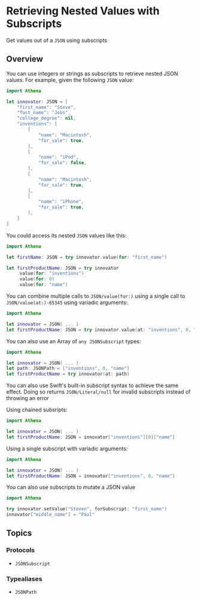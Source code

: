 # Retrieving Nested Values with Subscripts

Get values out of a ``JSON`` using subscripts

## Overview

You can use integers or strings as subscripts to retrieve nested JSON values. For example, given the following ``JSON`` value:

```swift
import Athena

let innovator: JSON = [
    "first_name": "Steve",
    "fast_name": "Jobs",
    "college_degree": nil,
    "inventions": [
        [
            "name": "Macintosh",
            "for_sale": true,
        ],
        [
            "name": "iPod",
            "for_sale": false,
        ],
        [
            "name": "Macintosh",
            "for_sale": true,
        ],
        [
            "name": "iPhone",
            "for_sale": true,
        ],
    ]
]
```

You could access its nested ``JSON`` values like this:

```swift
import Athena

let firstName: JSON = try innovator.value(for: "first_name")

let firstProductName: JSON = try innovator
    .value(for: "inventions")
    .value(for: 0)
    .value(for: "name")
```

You can combine multiple calls to ``JSON/value(for:)`` using a single call to ``JSON/value(at:)-65345`` using variadic arguments:

```swift
import Athena

let innovator = JSON( ... )
let firstProductName: JSON = try innovator.value(at: "inventions", 0, "name")
```

You can also use an Array of `any JSONSubscript` types:

```swift
import Athena

let innovator = JSON( ... )
let path: JSONPath = ["inventions", 0, "name"]
let firstProductName = try innovator(at: path)
```

You can also use Swift's built-in subscript syntax to achieve the same effect.
Doing so returns ``JSON/Literal/null`` for invalid subscripts instead of throwing an error

Using chained subsripts:

```swift
import Athena

let innovator = JSON( ... )
let firstProductName: JSON = innovator["inventions"][0]["name"]
```

Using a single subscript with variadic arguments:

```swift
import Athena

let innovator = JSON( ... )
let firstProductName: JSON = innovator["inventions", 0, "name"]
```

You can also use subscripts to mutate a JSON value

```swift
import Athena

try innovator.setValue("Steven", forSubscript: "first_name")
innovator["middle_name"] = "Paul"
```

## Topics

### Protocols

- ``JSONSubscript``

### Typealiases

- ``JSONPath``
